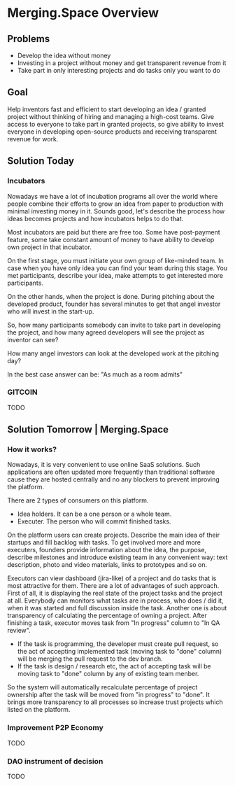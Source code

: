 # Merging.Space Overview

## Problems <a id="MergeSpaceOverview-Problems"></a>

* Develop the idea without money
* Investing in a project without money and get transparent revenue from it
* Take part in only interesting projects and do tasks only you want to do

## Goal <a id="MergeSpaceOverview-Goal"></a>

Help inventors fast and efficient to start developing an idea / granted project without thinking of hiring and managing a high-cost teams. Give access to everyone to take part in granted projects, so give ability to invest everyone in developing open-source products and receiving transparent revenue for work.

## Solution Today <a id="MergeSpaceOverview-SolutionToday"></a>

### Incubators <a id="MergeSpaceOverview-Incubators"></a>

Nowadays we have a lot of incubation programs all over the world where people combine their efforts to grow an idea from paper to production with minimal investing money in it. Sounds good, let's describe the process how ideas becomes projects and how incubators helps to do that.

Most incubators are paid but there are free too. Some have post-payment feature, some take constant amount of money to have ability to develop own project in that incubator.

On the first stage, you must initiate your own group of like-minded team. In case when you have only idea you can find your team during this stage. You met participants, describe your idea, make attempts to get interested more participants.  

On the other hands, when the project is done. During pitching about the developed product, founder has several minutes to get that angel investor who will invest in the start-up.

So, how many participants somebody can invite to take part in developing the project, and how many agreed developers will see the project as inventor can see?

How many angel investors can look at the developed work at the pitching day?

In the best case answer can be: "As much as a room admits"

### GITCOIN <a id="MergeSpaceOverview-Incubators"></a>

TODO

## Solution Tomorrow \| Merging.Space <a id="MergeSpaceOverview-SolutionTomorrow|HiveMerge"></a>

### How it works? <a id="MergeSpaceOverview-Howitworks?"></a>

Nowadays, it is very convenient to use online SaaS solutions. Such applications are often updated more frequently than traditional software cause they are hosted centrally and no any blockers to prevent improving the platform.

There are 2 types of consumers on this platform.

* Idea holders. It can be a one person or a whole team. 
* Executer. The person who will commit finished tasks.

On the platform users can create projects. Describe the main idea of their startups and fill backlog with tasks. To get involved more and more executers, founders provide information about the idea, the purpose, describe milestones and introduce existing team in any convenient way: text description, photo and video materials, links to prototypes and so on.

Executors can view dashboard \(jira-like\) of a project and do tasks that is most attractive for them. There are a lot of advantages of such approach. First of all, it is displaying the real state of the project tasks and the project at all. Everybody can monitors what tasks are in process, who does / did it, when it was started and full discussion inside the task. Another one is about transparency of calculating the percentage of owning a project. After finishing a task, executor moves task from "In progress" column to "In QA review". 

* If the task is programming, the developer must create pull request, so the act of accepting implemented task \(moving task to "done" column\) will be merging the pull request to the dev branch.
* If the task is design / research etc, the act of accepting task will be moving task to "done" column by any of existing team menber.

So the system will automatically recalculate percentage of project ownership after the task will be moved from "in progress" to "done".  It brings more transparency to all processes so increase trust projects which listed on the platform.

### Improvement P2P Economy <a id="MergeSpaceOverview-ImprovementP2PEconomy"></a>

TODO

### DAO instrument of decision <a id="MergeSpaceOverview-DAOinstrumentofdecision"></a>

TODO

